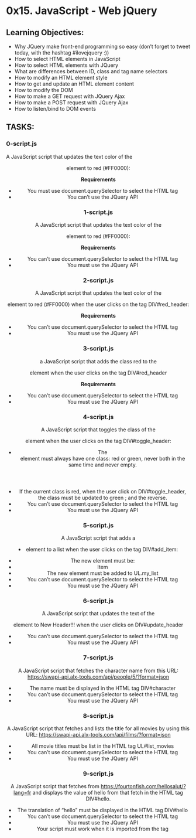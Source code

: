 # 0x15. JavaScript - Web jQuery

## Learning Objectives:

- Why JQuery make front-end programming so easy (don’t forget to tweet today, with the hashtag #ilovejquery :))
- How to select HTML elements in JavaScript
- How to select HTML elements with JQuery
- What are differences between ID, class and tag name selectors
- How to modify an HTML element style
- How to get and update an HTML element content
- How to modify the DOM
- How to make a GET request with JQuery Ajax
- How to make a POST request with JQuery Ajax
- How to listen/bind to DOM events


## TASKS:

### 0-script.js
A JavaScript script that updates the text color of the <header> element to red (#FF0000):

__Requirements__
- You must use document.querySelector to select the HTML tag
- You can’t use the JQuery API

### 1-script.js
A JavaScript script that updates the text color of the <header> element to red (#FF0000):

__Requirements__
- You can’t use document.querySelector to select the HTML tag
- You must use the JQuery API

### 2-script.js

A JavaScript script that updates the text color of the <header> element to red (#FF0000) when the user clicks on the tag DIV#red_header:

__Requirements__
- You can’t use document.querySelector to select the HTML tag
- You must use the JQuery API

### 3-script.js

a JavaScript script that adds the class red to the <header> element when the user clicks on the tag DIV#red_header

__Requirements__
- You can’t use document.querySelector to select the HTML tag
- You must use the JQuery API

### 4-script.js

A JavaScript script that toggles the class of the <header> element when the user clicks on the tag DIV#toggle_header:

- The <header> element must always have one class: red or green, never both in the same time and never empty.
- If the current class is red, when the user click on DIV#toggle_header, the class must be updated to green ; and the reverse.
- You can’t use document.querySelector to select the HTML tag
- You must use the JQuery API

### 5-script.js

A JavaScript script that adds a <li> element to a list when the user clicks on the tag DIV#add_item:

- The new element must be: <li>Item</li>
- The new element must be added to UL.my_list
- You can’t use document.querySelector to select the HTML tag
- You must use the JQuery API

### 6-script.js

A JavaScript script that updates the text of the <header> element to New Header!!! when the user clicks on DIV#update_header

- You can’t use document.querySelector to select the HTML tag
- You must use the JQuery API

### 7-script.js

A JavaScript script that fetches the character name from this URL: https://swapi-api.alx-tools.com/api/people/5/?format=json

- The name must be displayed in the HTML tag DIV#character
- You can’t use document.querySelector to select the HTML tag
- You must use the JQuery API

### 8-script.js

A JavaScript script that fetches and lists the title for all movies by using this URL: https://swapi-api.alx-tools.com/api/films/?format=json

- All movie titles must be list in the HTML tag UL#list_movies
- You can’t use document.querySelector to select the HTML tag
- You must use the JQuery API

### 9-script.js

A JavaScript script that fetches from https://fourtonfish.com/hellosalut/?lang=fr and displays the value of hello from that fetch in the HTML tag DIV#hello.

- The translation of “hello” must be displayed in the HTML tag DIV#hello
- You can’t use document.querySelector to select the HTML tag
- You must use the JQuery API
- Your script must work when it is imported from the <head> tag

